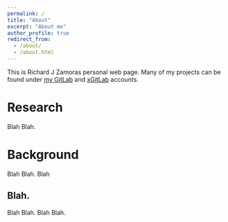```yaml
---
permalink: /
title: "About"
excerpt: "About me"
author_profile: true
redirect_from: 
  - /about/
  - /about.html
---
```


This is Richard J Zamoras personal web page. Many of my projects can be found under [my GitLab](https://gitlab.com/rjzamora) and [xGitLab](https://xgitlab.com/rzamora) accounts.

Research
======
Blah Blah.

Background
======
Blah Blah. Blah

Blah.
------
Blah Blah. Blah Blah.
